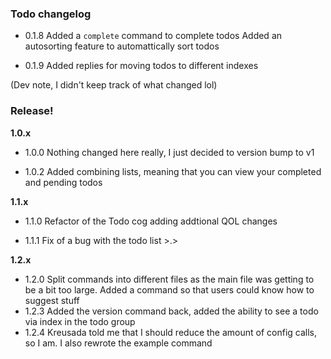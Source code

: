 ### Todo changelog
- 0.1.8
Added a `complete` command to complete todos
Added an autosorting feature to automattically sort todos

- 0.1.9
Added replies for moving todos to different indexes

(Dev note, I didn't keep track of what changed lol)

### Release!
**1.0.x**
- 1.0.0
Nothing changed here really, I just decided to version bump to v1

- 1.0.2
Added combining lists, meaning that you can view your completed and pending todos

**1.1.x**
- 1.1.0
Refactor of the Todo cog adding addtional QOL changes

- 1.1.1
Fix of a bug with the todo list >.>

**1.2.x**
- 1.2.0
Split commands into different files as the main file was getting to be a bit too large.
Added a command so that users could know how to suggest stuff
- 1.2.3
Added the version command back, added the ability to see a todo via index in the todo group
- 1.2.4
Kreusada told me that I should reduce the amount of config calls, so I am.
I also rewrote the example command
